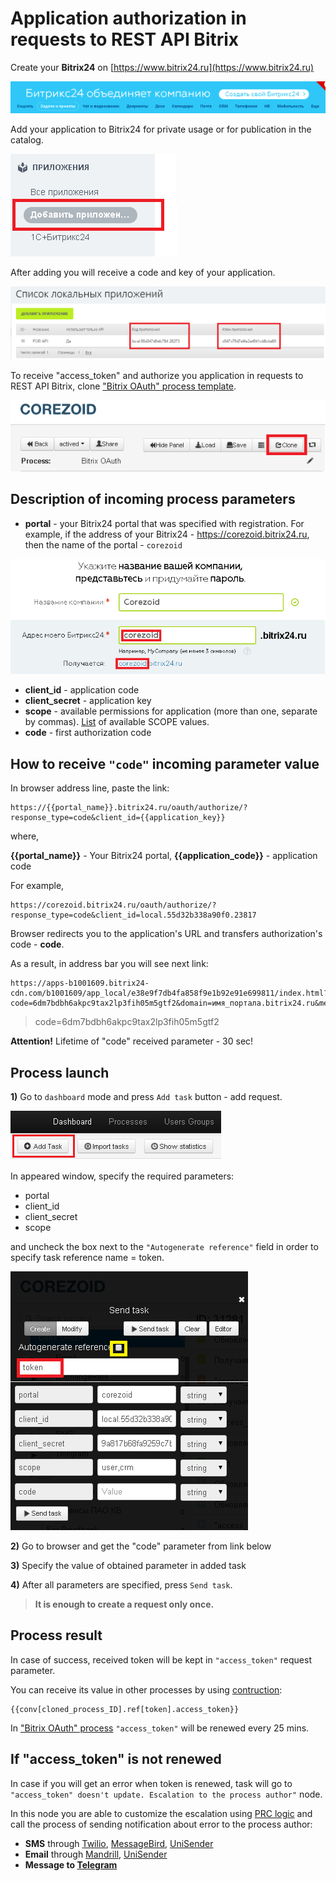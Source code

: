 # Application authorization in requests to REST API Bitrix

Create your **Bitrix24** on [https://www.bitrix24.ru](https://www.bitrix24.ru)

![](../img/bitrix.png)

Add your application to Bitrix24 for private usage or for publication in the catalog.


![](../img/bitrix_app.png)

After adding you will receive a code and key of your application. 

![](../img/bitrix_key.png)


To receive "access_token" and authorize you application in requests to REST API Bitrix, clone ["Bitrix OAuth" process template](https://www.corezoid.com/admin/edit_conv/31281/8316).

![](../img/bitrix_clone.png)

## Description of incoming process parameters

* **portal** - your Bitrix24 portal that was specified with registration. For example, if the address of your Bitrix24 - https://corezoid.bitrix24.ru, then the name of the portal - `corezoid`

![](../img/bitrix_portal.png)

* **client_id** - application code
* **client_secret** - application key
* **scope** - available permissions for application (more than one, separate by commas). [List](https://dev.1c-bitrix.ru/learning/course/index.php?COURSE_ID=43&LESSON_ID=2280) of available SCOPE values.
* **code** - first authorization code

## How to receive `"code"` incoming parameter value

In browser address line, paste the link:

```
https://{{portal_name}}.bitrix24.ru/oauth/authorize/?response_type=code&client_id={{application_key}}
```

where,

**{{portal_name}}** - Your Bitrix24 portal,
**{{application_code}}** - application code

For example,
```
https://corezoid.bitrix24.ru/oauth/authorize/?response_type=code&client_id=local.55d32b338a90f0.23817
```

Browser redirects you to the application's URL and transfers authorization's code - **code**.

As a result, in address bar you will see next link:

```
https://apps-b1001609.bitrix24-cdn.com/b1001609/app_local/e38e9f7db4fa858f9e1b92e91e699811/index.html?code=6dm7bdbh6akpc9tax2lp3fih05m5gtf2&domain=имя_портала.bitrix24.ru&member_id=a3238bc7698db8257e62cf799e88b58e
```

>code=6dm7bdbh6akpc9tax2lp3fih05m5gtf2

**Attention!** Lifetime of "code" received parameter - 30 sec!


## Process launch

**1)** Go to `dashboard` mode and press `Add task` button - add request.

![](../img/mandrill_dashboard.png)

In appeared window, specify the required parameters:
*   portal
*   client_id
*   client_secret
*   scope

and uncheck the box next to the `"Autogenerate reference"` field in order to specify task reference name = token.

![](../img/bitrix_add.png)

**2)** Go to browser and get the "code" parameter from link below 

**3)** Specify the value of obtained parameter in added task 

**4)** After all parameters are specified, press `Send task`.

>**It is enough to create a request only once.**

## Process result

In case of success, received token will be kept in `"access_token"` request parameter.

You can receive its value in other processes by using [contruction](../../interface/functions/getParamFromApp.md):

```
{{conv[cloned_process_ID].ref[token].access_token}}
```

In ["Bitrix OAuth" process](https://www.corezoid.com/admin/edit_conv/31281/8316) `"access_token"` will be renewed every 25 mins.


## If "access_token" is not renewed

In case if you will get an error when token is renewed, task will go to `"access_token" doesn't update. Escalation to the process author"` node.

In this node you are able to customize the escalation using [PRC logic](../../interface/nodes/rpc/README.md) and call the process of sending notification about error to the process author:

* **SMS** through [Twilio](../twilio/sms.md), [MessageBird](../sms/messagebird.md), [UniSender](../email/send_sms_unisender.md)
* **Email** through [Mandrill](../email/mandrill_v2.md), [UniSender](../email/send_email_unisender.md)
* **Message to [Telegram](../telegram/README.md)**